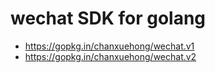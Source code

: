 # wechat SDK for golang

* https://gopkg.in/chanxuehong/wechat.v1
* https://gopkg.in/chanxuehong/wechat.v2
